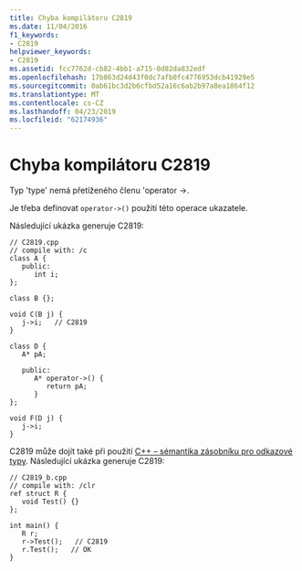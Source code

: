 ```yaml
---
title: Chyba kompilátoru C2819
ms.date: 11/04/2016
f1_keywords:
- C2819
helpviewer_keywords:
- C2819
ms.assetid: fcc7762d-cb82-4bb1-a715-0d82da832edf
ms.openlocfilehash: 17b863d24d43f0dc7afb0fc4776953dcb41929e5
ms.sourcegitcommit: 0ab61bc3d2b6cfbd52a16c6ab2b97a8ea1864f12
ms.translationtype: MT
ms.contentlocale: cs-CZ
ms.lasthandoff: 04/23/2019
ms.locfileid: "62174936"
---
```

# <a name="compiler-error-c2819"></a>Chyba kompilátoru C2819

Typ 'type' nemá přetíženého členu 'operator ->.

Je třeba definovat `operator->()` použití této operace ukazatele.

Následující ukázka generuje C2819:

```
// C2819.cpp
// compile with: /c
class A {
   public:
      int i;
};

class B {};

void C(B j) {
   j->i;   // C2819
}

class D {
   A* pA;

   public:
      A* operator->() {
         return pA;
      }
};

void F(D j) {
   j->i;
}
```

C2819 může dojít také při použití [C++ – sémantika zásobníku pro odkazové typy](../../dotnet/cpp-stack-semantics-for-reference-types.md). Následující ukázka generuje C2819:

```
// C2819_b.cpp
// compile with: /clr
ref struct R {
   void Test() {}
};

int main() {
   R r;
   r->Test();   // C2819
   r.Test();   // OK
}
```
